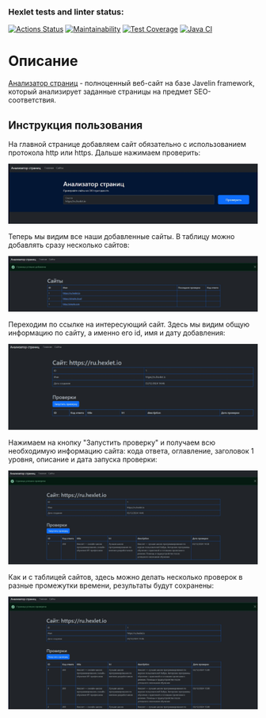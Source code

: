### Hexlet tests and linter status:
[![Actions Status](https://github.com/Lunycat/java-project-72/actions/workflows/hexlet-check.yml/badge.svg)](https://github.com/Lunycat/java-project-72/actions)
[![Maintainability](https://api.codeclimate.com/v1/badges/b4cfadd481eabc5b78f1/maintainability)](https://codeclimate.com/github/Lunycat/java-project-72/maintainability)
[![Test Coverage](https://api.codeclimate.com/v1/badges/b4cfadd481eabc5b78f1/test_coverage)](https://codeclimate.com/github/Lunycat/java-project-72/test_coverage)
[![Java CI](https://github.com/Lunycat/java-project-72/actions/workflows/main.yaml/badge.svg)](https://github.com/Lunycat/java-project-72/actions/workflows/main.yaml)

# Описание
[Анализатор страниц](https://java-project-72-vbkc.onrender.com) - полноценный веб-сайт на базе Javelin framework, который анализирует заданные страницы на предмет SEO-соответствия.


## Инструкция пользования
На главной странице добавляем сайт обязательно с использованием протокола http или https. Дальше нажимаем проверить:

![Компьютер](img/MainPage.jpg)

Теперь мы видим все наши добавленные сайты. В таблицу можно добавлять сразу несколько сайтов:

![Компьютер](img/index.jpg)

Переходим по ссылке на интересующий сайт. Здесь мы видим общую информацию по сайту, а именно его id, имя и дату добавления:

![Компьютер](img/show.jpg)

Нажимаем на кнопку "Запустить проверку" и получаем всю необходимую информацию сайта: кода ответа, оглавление, заголовок 1 уровня, описание и дата запуска проверки:

![Компьютер](img/check.jpg)

Как и с таблицей сайтов, здесь можно делать несколько проверок в разные промежутки времени, результаты будут сохранены:

![Компьютер](img/checks.jpg)